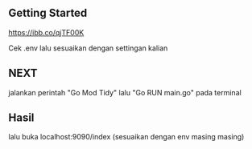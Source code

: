 ## Getting Started

https://ibb.co/qjTF00K

Cek .env lalu sesuaikan dengan settingan kalian

## NEXT

jalankan perintah
 "Go Mod Tidy"
lalu
 "Go RUN main.go"
pada terminal

## Hasil

lalu buka localhost:9090/index (sesuaikan dengan env masing masing)
